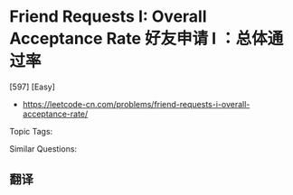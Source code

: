 # Friend Requests I: Overall Acceptance Rate 好友申请 I ：总体通过率

[597] [Easy]

- https://leetcode-cn.com/problems/friend-requests-i-overall-acceptance-rate/

Topic Tags:

Similar Questions:

## 翻译
